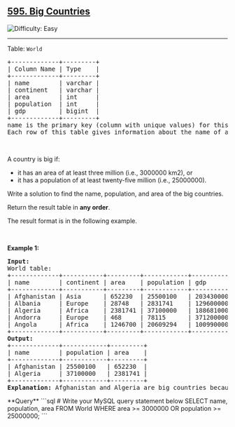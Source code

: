 <h2><a href="https://leetcode.com/problems/big-countries">595. Big Countries</a></h2> <img src='https://img.shields.io/badge/Difficulty-Easy-brightgreen' alt='Difficulty: Easy' /><hr><p>Table: <code>World</code></p>
<pre>
+-------------+---------+
| Column Name | Type    |
+-------------+---------+
| name        | varchar |
| continent   | varchar |
| area        | int     |
| population  | int     |
| gdp         | bigint  |
+-------------+---------+
name is the primary key (column with unique values) for this table.
Each row of this table gives information about the name of a country, the continent to which it belongs, its area, the population, and its GDP value.
</pre>
<p>&nbsp;</p>
<p>A country is big if:</p>
<ul>
<li>it has an area of at least three million (i.e., 3000000 km2), or</li>
<li>it has a population of at least twenty-five million (i.e., 25000000).</li>
</ul>
<p>Write a solution to find the name, population, and area of the big countries.</p>
<p>Return the result table in <strong>any order</strong>.</p>
<p>The result format is in the following example.</p>
<p>&nbsp;</p>
<p><strong class="example">Example 1:</strong></p>
<pre>
<strong>Input:</strong> 
World table:
+-------------+-----------+---------+------------+--------------+
| name        | continent | area    | population | gdp          |
+-------------+-----------+---------+------------+--------------+
| Afghanistan | Asia      | 652230  | 25500100   | 20343000000  |
| Albania     | Europe    | 28748   | 2831741    | 12960000000  |
| Algeria     | Africa    | 2381741 | 37100000   | 188681000000 |
| Andorra     | Europe    | 468     | 78115      | 3712000000   |
| Angola      | Africa    | 1246700 | 20609294   | 100990000000 |
+-------------+-----------+---------+------------+--------------+
<strong>Output:</strong> 
+-------------+------------+---------+
| name        | population | area    |
+-------------+------------+---------+
| Afghanistan | 25500100   | 652230  |
| Algeria     | 37100000   | 2381741 |
+-------------+------------+---------+
<strong>Explanation:</strong> Afghanistan and Algeria are big countries because they have populations of at least 25 million.
</pre>
**Query**
```sql
# Write your MySQL query statement below
SELECT name, population, area 
FROM World 
WHERE area >= 3000000 OR population >= 25000000;
```
